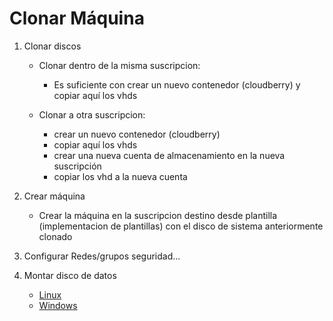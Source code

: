 # Clonar Máquina 

1. Clonar discos
    - Clonar dentro de la misma suscripcion:
      - Es suficiente con crear un nuevo contenedor (cloudberry) y copiar aquí los vhds

    - Clonar a otra suscripcion:
      - crear un nuevo contenedor (cloudberry)
      - copiar aquí los vhds
      - crear una nueva cuenta de almacenamiento en la nueva suscripción
      - copiar los vhd a la nueva cuenta

2. Crear máquina
    - Crear la máquina en la suscripcion destino desde plantilla (implementacion de plantillas) con el disco de sistema anteriormente clonado

3. Configurar Redes/grupos seguridad...
4. Montar disco de datos
    - [Linux](../master/Acoplar%20disco%20a%20linux.txt)
    - [Windows](https://docs.microsoft.com/en-us/azure/virtual-machines/virtual-machines-windows-attach-disk-portal)
